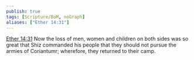 ```yaml
---
publish: true
tags: [Scripture/BoM, noGraph]
aliases: ["Ether 14:31"]
---
```

[Ether 14:31](https://churchofjesuschrist.org/study/scriptures/bofm/ether/14?lang=eng&id=p31#p31) Now the loss of men, women and children on both sides was so great that Shiz commanded his people that they should not pursue the armies of Coriantumr; wherefore, they returned to their camp.




